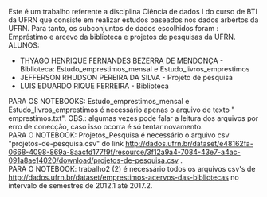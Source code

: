 Este é um trabalho referente a disciplina  Ciência de dados I do curso de BTI da UFRN que consiste em realizar estudos baseados nos dados arbertos da UFRN. Para tanto, os subconjuntos de dados escolhidos foram : Empréstimo e arcevo da biblioteca e projetos de pesquisas da UFRN.  
ALUNOS: 
* THYAGO HENRIQUE FERNANDES BEZERRA DE MENDONÇA - Biblioteca: Estudo_emprestimos_mensal e Estudo_livros_emprestimos
* JEFFERSON RHUDSON PEREIRA DA SILVA - Projeto de pesquisa
* LUIS EDUARDO RIQUE FERREIRA -  Biblioteca


PARA OS NOTEBOOKS: Estudo_emprestimos_mensal e Estudo_livros_emprestimos é necessário apenas o arquivo de texto " 	emprestimos.txt". OBS.: algumas vezes pode falar a leitura dos arquivos por erro de conecção, caso isso ocorra é só tentar novamento.  
PARA O NOTEBOOK: Projetos_Pesquisa é necessário o arquivo csv "projetos-de-pesquisa.csv" do link http://dados.ufrn.br/dataset/e48162fa-0668-4098-869a-8aacfd177f9f/resource/3f12a9a4-7084-43e7-a4ac-091a8ae14020/download/projetos-de-pesquisa.csv .  
PARA O NOTEBOOK: trabalho2 (2) é necessário todos os arquivos csv's de http://dados.ufrn.br/dataset/emprestimos-acervos-das-bibliotecas no intervalo de semestres de 2012.1 até 2017.2.
